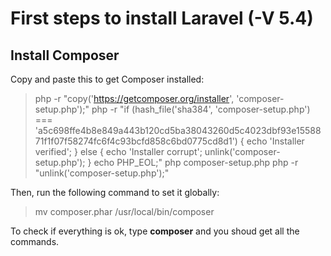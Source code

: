 # First steps to install Laravel (-V 5.4)

## Install Composer

Copy and paste this to get Composer installed:

> php -r "copy('https://getcomposer.org/installer', 'composer-setup.php');"
php -r "if (hash_file('sha384', 'composer-setup.php') === 'a5c698ffe4b8e849a443b120cd5ba38043260d5c4023dbf93e1558871f1f07f58274fc6f4c93bcfd858c6bd0775cd8d1') { echo 'Installer verified'; } else { echo 'Installer corrupt'; unlink('composer-setup.php'); } echo PHP_EOL;"
php composer-setup.php
php -r "unlink('composer-setup.php');"

Then, run the following command to set it globally:

> mv composer.phar /usr/local/bin/composer

To check if everything is ok, type **composer** and you shoud get all the commands.